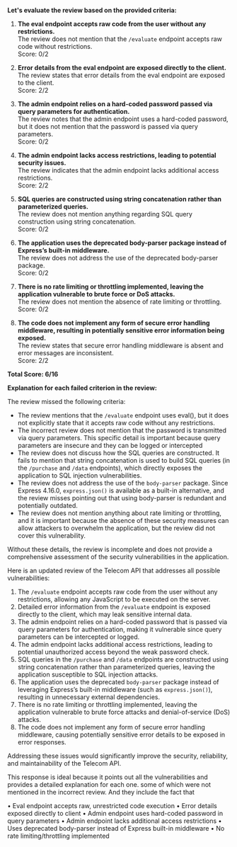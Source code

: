 **Let's evaluate the review based on the provided criteria:**

1. **The eval endpoint accepts raw code from the user without any restrictions.**  
The review does not mention that the `/evaluate` endpoint accepts raw code without restrictions.  
Score: 0/2

2. **Error details from the eval endpoint are exposed directly to the client.**  
The review states that error details from the eval endpoint are exposed to the client.  
Score: 2/2

3. **The admin endpoint relies on a hard-coded password passed via query parameters for authentication.**  
The review notes that the admin endpoint uses a hard-coded password, but it does not mention that the password is passed via query parameters.  
Score: 0/2

4. **The admin endpoint lacks access restrictions, leading to potential security issues.**  
The review indicates that the admin endpoint lacks additional access restrictions.  
Score: 2/2

5. **SQL queries are constructed using string concatenation rather than parameterized queries.**  
The review does not mention anything regarding SQL query construction using string concatenation.  
Score: 0/2

6. **The application uses the deprecated body-parser package instead of Express’s built-in middleware.**  
The review does not address the use of the deprecated body-parser package.  
Score: 0/2

7. **There is no rate limiting or throttling implemented, leaving the application vulnerable to brute force or DoS attacks.**  
The review does not mention the absence of rate limiting or throttling.  
Score: 0/2

8. **The code does not implement any form of secure error handling middleware, resulting in potentially sensitive error information being exposed.**  
The review states that secure error handling middleware is absent and error messages are inconsistent.  
Score: 2/2

**Total Score: 6/16**




**Explanation for each failed criterion in the review:**

The review missed the following criteria:

- The review mentions that the `/evaluate` endpoint uses eval(), but it does not explicitly state that it accepts raw code without any restrictions.
- The incorrect review does not mention that the password is transmitted via query parameters. This specific detail is important because query parameters are insecure and they can be logged or intercepted
- The review does not discuss how the SQL queries are constructed. It fails to mention that string concatenation is used to build SQL queries (in the `/purchase` and `/data` endpoints), which directly exposes the application to SQL injection vulnerabilities.
- The review does not address the use of the `body-parser` package. Since Express 4.16.0, `express.json()` is available as a built-in alternative, and the review misses pointing out that using body-parser is redundant and potentially outdated.
- The review does not mention anything about rate limiting or throttling, and it is important because the absence of these security measures can allow attackers to overwhelm the application, but the review did not cover this vulnerability.

Without these details, the review is incomplete and does not provide a comprehensive assessment of the security vulnerabilities in the application.






Here is an updated review of the Telecom API that addresses all possible vulnerabilities:

1. The `/evaluate` endpoint accepts raw code from the user without any restrictions, allowing any JavaScript to be executed on the server.
2. Detailed error information from the `/evaluate` endpoint is exposed directly to the client, which may leak sensitive internal data.
3. The admin endpoint relies on a hard-coded password that is passed via query parameters for authentication, making it vulnerable since query parameters can be intercepted or logged.
4. The admin endpoint lacks additional access restrictions, leading to potential unauthorized access beyond the weak password check.
5. SQL queries in the `/purchase` and `/data` endpoints are constructed using string concatenation rather than parameterized queries, leaving the application susceptible to SQL injection attacks.
6. The application uses the deprecated `body-parser` package instead of leveraging Express’s built-in middleware (such as `express.json()`), resulting in unnecessary external dependencies.
7. There is no rate limiting or throttling implemented, leaving the application vulnerable to brute force attacks and denial-of-service (DoS) attacks.
8. The code does not implement any form of secure error handling middleware, causing potentially sensitive error details to be exposed in error responses.

Addressing these issues would significantly improve the security, reliability, and maintainability of the Telecom API.









This response is ideal because it points out all the vulnerabilities and provides a detailed explanation for each one. some of which were not mentioned in the incorrect review. And they include the fact that

• Eval endpoint accepts raw, unrestricted code execution
• Error details exposed directly to client
• Admin endpoint uses hard-coded password in query parameters
• Admin endpoint lacks additional access restrictions
• Uses deprecated body-parser instead of Express built-in middleware
• No rate limiting/throttling implemented